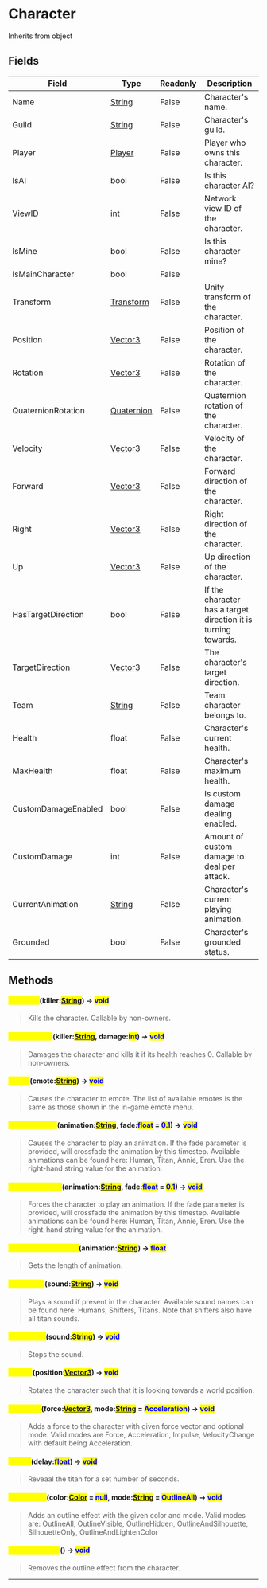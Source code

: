 # Character
Inherits from object
## Fields
|Field|Type|Readonly|Description|
|---|---|---|---|
|Name|[String](../static/String.md)|False|Character's name.|
|Guild|[String](../static/String.md)|False|Character's guild.|
|Player|[Player](../objects/Player.md)|False|Player who owns this character.|
|IsAI|bool|False|Is this character AI?|
|ViewID|int|False|Network view ID of the character.|
|IsMine|bool|False|Is this character mine?|
|IsMainCharacter|bool|False||
|Transform|[Transform](../objects/Transform.md)|False|Unity transform of the character.|
|Position|[Vector3](../objects/Vector3.md)|False|Position of the character.|
|Rotation|[Vector3](../objects/Vector3.md)|False|Rotation of the character.|
|QuaternionRotation|[Quaternion](../objects/Quaternion.md)|False|Quaternion rotation of the character.|
|Velocity|[Vector3](../objects/Vector3.md)|False|Velocity of the character.|
|Forward|[Vector3](../objects/Vector3.md)|False|Forward direction of the character.|
|Right|[Vector3](../objects/Vector3.md)|False|Right direction of the character.|
|Up|[Vector3](../objects/Vector3.md)|False|Up direction of the character.|
|HasTargetDirection|bool|False|If the character has a target direction it is turning towards.|
|TargetDirection|[Vector3](../objects/Vector3.md)|False|The character's target direction.|
|Team|[String](../static/String.md)|False|Team character belongs to.|
|Health|float|False|Character's current health.|
|MaxHealth|float|False|Character's maximum health.|
|CustomDamageEnabled|bool|False|Is custom damage dealing enabled.|
|CustomDamage|int|False|Amount of custom damage to deal per attack.|
|CurrentAnimation|[String](../static/String.md)|False|Character's current playing animation.|
|Grounded|bool|False|Character's grounded status.|
## Methods
#### <mark style="color:yellow;">GetKilled</mark>(killer:<mark style="color:blue;">[String](../static/String.md)</mark>) -> <mark style="color:blue;">void</mark>
> Kills the character. Callable by non-owners.

#### <mark style="color:yellow;">GetDamaged</mark>(killer:<mark style="color:blue;">[String](../static/String.md)</mark>, damage:<mark style="color:blue;">int</mark>) -> <mark style="color:blue;">void</mark>
> Damages the character and kills it if its health reaches 0. Callable by non-owners.

#### <mark style="color:yellow;">Emote</mark>(emote:<mark style="color:blue;">[String](../static/String.md)</mark>) -> <mark style="color:blue;">void</mark>
> Causes the character to emote. The list of available emotes is the same as those shown in the in-game emote menu.

#### <mark style="color:yellow;">PlayAnimation</mark>(animation:<mark style="color:blue;">[String](../static/String.md)</mark>, fade:<mark style="color:blue;">float</mark> = <mark style="color:blue;">0.1</mark>) -> <mark style="color:blue;">void</mark>
> Causes the character to play an animation.  If the fade parameter is provided, will crossfade the animation by this timestep. Available animations can be found here: Human, Titan, Annie, Eren. Use the right-hand string value for the animation.

#### <mark style="color:yellow;">ForceAnimation</mark>(animation:<mark style="color:blue;">[String](../static/String.md)</mark>, fade:<mark style="color:blue;">float</mark> = <mark style="color:blue;">0.1</mark>) -> <mark style="color:blue;">void</mark>
> Forces the character to play an animation. If the fade parameter is provided, will crossfade the animation by this timestep. Available animations can be found here: Human, Titan, Annie, Eren. Use the right-hand string value for the animation.

#### <mark style="color:yellow;">GetAnimationLength</mark>(animation:<mark style="color:blue;">[String](../static/String.md)</mark>) -> <mark style="color:blue;">float</mark>
> Gets the length of animation.

#### <mark style="color:yellow;">PlaySound</mark>(sound:<mark style="color:blue;">[String](../static/String.md)</mark>) -> <mark style="color:blue;">void</mark>
> Plays a sound if present in the character. Available sound names can be found here: Humans, Shifters, Titans. Note that shifters also have all titan sounds.

#### <mark style="color:yellow;">StopSound</mark>(sound:<mark style="color:blue;">[String](../static/String.md)</mark>) -> <mark style="color:blue;">void</mark>
> Stops the sound.

#### <mark style="color:yellow;">LookAt</mark>(position:<mark style="color:blue;">[Vector3](../objects/Vector3.md)</mark>) -> <mark style="color:blue;">void</mark>
> Rotates the character such that it is looking towards a world position.

#### <mark style="color:yellow;">AddForce</mark>(force:<mark style="color:blue;">[Vector3](../objects/Vector3.md)</mark>, mode:<mark style="color:blue;">[String](../static/String.md)</mark> = <mark style="color:blue;">Acceleration</mark>) -> <mark style="color:blue;">void</mark>
> Adds a force to the character with given force vector and optional mode. Valid modes are Force, Acceleration, Impulse, VelocityChange with default being Acceleration.

#### <mark style="color:yellow;">Reveal</mark>(delay:<mark style="color:blue;">float</mark>) -> <mark style="color:blue;">void</mark>
> Reveaal the titan for a set number of seconds.

#### <mark style="color:yellow;">AddOutline</mark>(color:<mark style="color:blue;">[Color](../objects/Color.md)</mark> = <mark style="color:blue;">null</mark>, mode:<mark style="color:blue;">[String](../static/String.md)</mark> = <mark style="color:blue;">OutlineAll</mark>) -> <mark style="color:blue;">void</mark>
> Adds an outline effect with the given color and mode. Valid modes are: OutlineAll, OutlineVisible, OutlineHidden, OutlineAndSilhouette, SilhouetteOnly, OutlineAndLightenColor

#### <mark style="color:yellow;">RemoveOutline</mark>() -> <mark style="color:blue;">void</mark>
> Removes the outline effect from the character.


---

